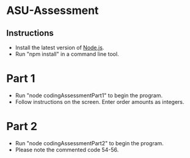 # ASU-Assessment

## Instructions

* Install the latest version of [Node.js](https://nodejs.org/en/download/).
* Run "npm install" in a command line tool.

# Part 1 
* Run "node codingAssessmentPart1" to begin the program.
* Follow instructions on the screen. Enter order amounts as integers.

# Part 2
* Run "node codingAssessmentPart2" to begin the program.
* Please note the commented code 54-56.